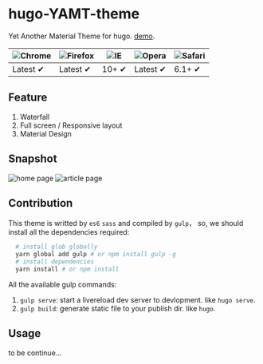 # hugo-YAMT-theme
Yet Another Material Theme for hugo. [demo](http://keyin.me). 

![Chrome](https://raw.github.com/alrra/browser-logos/master/chrome/chrome_48x48.png) | ![Firefox](https://raw.github.com/alrra/browser-logos/master/firefox/firefox_48x48.png) | ![IE](https://raw.github.com/alrra/browser-logos/master/internet-explorer/internet-explorer_48x48.png) | ![Opera](https://raw.github.com/alrra/browser-logos/master/opera/opera_48x48.png) | ![Safari](https://raw.github.com/alrra/browser-logos/master/safari/safari_48x48.png)
--- | --- | --- | --- | --- |
Latest ✔ | Latest ✔ | 10+ ✔ | Latest ✔ | 6.1+ ✔ |

## Feature

1. Waterfall
2. Full screen / Responsive layout
3. Material Design

## Snapshot

![home page](https://raw.githubusercontent.com/stkevintan/hugo-YAMT-theme/master/snapshots/home.png)
![article page](https://raw.githubusercontent.com/stkevintan/hugo-YAMT-theme/master/snapshots/article.png)


## Contribution

This theme is writted by `es6` `sass` and compiled by `gulp`， so, we should install all the dependencies required:

```bash
  # install glob globally
  yarn global add gulp # or npm install gulp -g
  # install dependencies
  yarn install # or npm install
``` 

All the available gulp commands:

1. `gulp serve`: start a livereload dev server to devlopment. like `hugo serve`.
2. `gulp build`: generate static file to your publish dir. like `hugo`.

## Usage

to be continue...
